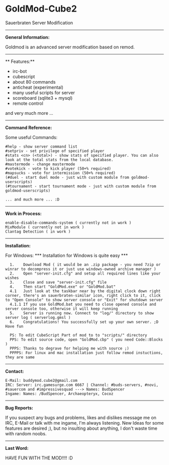 # GoldMod-Cube2
Sauerbraten Server Modification


-------------------------------------------------------------------------------------------------------------

**General Information:**

Goldmod is an advanced server modification based on remod.

-------------------------------------------------------------------------------------------------------------

** Features:**

- irc-bot
- cubescript
- about 80 commands
- anticheat (experimental)
- many useful scripts for server 
- scoreboard (sqlite3 + mysql)
- remote control

and very much more ...

-------------------------------------------------------------------------------------------------------------

**Command Reference:**

Some useful Commands: 

    #help - show server command list
    #setpriv - set privilege of specified player
    #stats <cn> (<total>) - show stats of specified player. You can also look at the total stats from the local database.
    #mastermode - change mastermode
    #votekick - vote to kick player (50+% required)
    #mapsucks - vote for intermission (50+% required)
    (#duel - start duel mode - just with custom module from goldmod-userscripts)
    (#tournament - start tournament mode - just with custom module from goldmod-userscripts)
    
    ... and much more ... :D

-------------------------------------------------------------------------------------------------------------

**Work in Process:**

    enable-disable-commands-system ( currently not in work )
    MixModule ( currently not in work )
    Clantag Detection ( in work )

-------------------------------------------------------------------------------------------------------------

**Installation:**

For Windows: *** Installation for Windows is quite easy ***

      1.    Download Mod ( it would be an .zip package - you need 7zip or winrar to decompress it or just use windows-owned archive manager )
      2.    Open "server-init.cfg" and setup all required lines like your wishes
      3.    Close and save "server-init.cfg" file
      4.    Then start "GoldMod.exe" or "GoldMod.bat" 
      4.1   Just look at the taskbar near by the digital clock down right corner, there's an sauerbraten-similar icon, right click to it, click to "Open Console" to show server console or "Exit" for shutdown server
      4.1.1 If you use GoldMod.bat you need to close opened console and server console too, otherwise it will keep running
      5.    Server is running now. Connect to "log/" directory to show server log ( serverlog.gmsl )
      6.    Congratulations! You successfully set up your own server. ;D Have fun

      PS: To edit CubeScript Part of mod to to "scripts/" directory
      PPS: To edit source code, open "GoldMod.cbp" ( you need Code::Blocks )
      PPPS: Thanks to degrave for helping me with source ;)
      PPPPS: For linux and mac installation just follow remod instuctions, they are same

-------------------------------------------------------------------------------------------------------------

**Contact:**

    E-Mail: buddymod.cube2@gmail.com
    IRC: Server: irc.gamesurge.com 6667 | Channel: #buds-servers, #novi, #sauercom and #impressivesquad ---> Names: BudSpencer
    Ingame: Names: /BudSpencer, Archaeopteryx, Cocoz

-------------------------------------------------------------------------------------------------------------

**Bug Reports:**

If you suspect any bugs and problems, likes and dislikes message me on IRC, E-Mail or talk with me ingame, I'm always listening. New Ideas for some features are desired ;), but no insulting about anything, I don't waste time with random noobs. 

-------------------------------------------------------------------------------------------------------------

**Last Word:**

HAVE FUN WITH THE MOD!!!! :D
